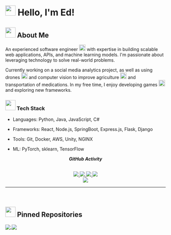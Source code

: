 
<!-- <h1 align="center">Hi,  I'm  Edward Lampoh</h1>
<h3 align="center">Software Engineering | Bioinformatics | Deep Learning</h3>
<p align="center">
<a href="https://twitter.com/edie_I_AM/" target="blank"><img align="center" src="http://farm6.static.flickr.com/5136/5421259125_ea06d67675_o.png" alt="edward lampoh" height="30" width="40" /></a>
 <a href = "mailto: dredielam@gmail.com"><img align="center" src="https://seeklogo.com/images/G/gmail-new-2020-logo-32DBE11BB4-seeklogo.com.png" height="30" width="40" /></a> -->
<!-- <p align="center">
<a href="https://github.com/edielam">
    <img src="https://readme-typing-svg.demolab.com?font=Georgia&size=18&duration=2500&pause=100&multiline=true&width=500&height=80&lines=Edward+Lampoh;Software+Engineering+%7C+AI+%7C+Data Science;Startups" alt="Typing SVG" />
</a>
</p>
<p align="center">
  <em>
    A Software Engineer with 3 years experience in web application development. Passionate about solving challenging problems with code and building products that make the world a better place. An AI enthusiast with significant practical exposure to various deep learning architectures.
  </em> 
</p> -->
# <img src="https://github.githubassets.com/images/icons/emoji/unicode/1f44b.png" width="32" height="32" /> Hello, I'm Ed! 

## <img src="https://github.githubassets.com/images/icons/emoji/unicode/1f4bb.png" width="32" height="32" /> About Me

An experienced software engineer <img src="https://github.githubassets.com/images/icons/emoji/unicode/1f4bb.png" width="20" height="20" /> with expertise in building scalable web applications, APIs, and machine learning models. I'm passionate about leveraging technology to solve real-world problems.

Currently working on a social media analytics project, as well as using drones <img src="https://github.githubassets.com/images/icons/emoji/unicode/1f6f8.png" width="20" height="20" /> and computer vision to improve agriculture <img src="https://github.githubassets.com/images/icons/emoji/unicode/1f33f.png" width="20" height="20" /> and transportation of medications. In my free time, I enjoy developing games <img src="https://github.githubassets.com/images/icons/emoji/unicode/1f3ae.png" width="20" height="20" /> and exploring new frameworks.

### <img src="https://github.githubassets.com/images/icons/emoji/unicode/1f527.png" width="32" height="32" /> Tech Stack

- Languages: Python, Java, JavaScript, C#

- Frameworks: React, Node.js, SpringBoot, Express.js, Flask, Django

- Tools: Git, Docker, AWS, Unity, NGINX

- ML: PyTorch, sklearn, TensorFlow

<p align="center"><i><b>GitHub Activity</b></i></p>
 
<p align="center">
<!-- <a href="https://github.com/edielam">
    <img src="https://readme-typing-svg.demolab.com?font=Georgia&size=18&duration=2000&pause=100&multiline=true&width=500&height=80&lines=Edward+Lampoh;Software+Engineer+%7C+Mphil+Student+%7C+Bioinformatics;AI" alt="Typing SVG" />
</a> -->
<br/>

<a href="https://elam.netlify.app">
    <img src="https://img.shields.io/badge/Website-elam.netlify-red?style=flat-square">
</a>  
<a href="https://elam.netlify.app/assets/resume.pdf">
    <img src="https://img.shields.io/badge/PDF-CV-red?style=flat-square&logo=adobe">
</a>  
<a href="https://www.linkedin.com/in/edward-lampoh-a91338b0">
    <img src="https://img.shields.io/badge/-Linkedin-blue?style=flat-square&logo=linkedin">
</a>
<a href="mailto:dredielam@gmail.com">
    <img src="https://img.shields.io/badge/-Email-red?style=flat-square&logo=gmail&logoColor=white">
</a>


<br/> 


<a href="https://github.com/edielam">
    <img src="https://github-stats-alpha.vercel.app/api?username=edielam&cc=22272e&tc=37BCF6&ic=fff&bc=0000">
</a>
<hr>
<br/> 

## <img src="https://github.githubassets.com/images/icons/emoji/unicode/1f4cc.png" width="32" height="32" /> Pinned Repositories

<a href="https://github.com/edielam/Drone-Dispatcher-App">
  <img align="center" src="https://github-readme-stats.vercel.app/api/pin/?username=edielam&repo=Drone-Dispatcher-App" />
</a>

<a href="https://github.com/edielam/Social-Metric-Tracker">
  <img align="center" src="https://github-readme-stats.vercel.app/api/pin/?username=edielam&repo=Social-Metric-Tracker" /> 
</a>

<!--* 💡 Open to collaborating on projects and innovative ideas.

<!--* 💻 Currently building 2D and 3D games with Unity.

* ⚙️ Looking forward to building software systems for speeding infrastructural development in Africa -->

</p>


